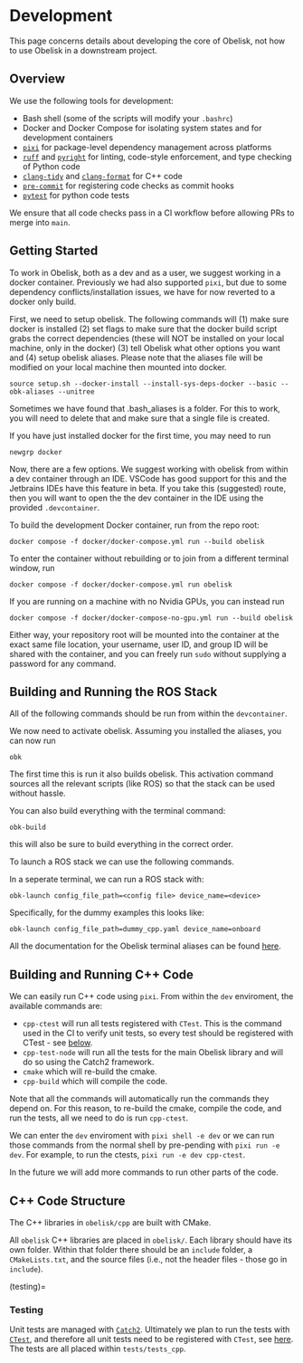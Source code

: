# Development

This page concerns details about developing the core of Obelisk, not how to use Obelisk in a downstream project.

## Overview
We use the following tools for development:
* Bash shell (some of the scripts will modify your `.bashrc`)
* Docker and Docker Compose for isolating system states and for development containers
* [`pixi`](https://pixi.sh/latest/) for package-level dependency management across platforms
* [`ruff`](https://docs.astral.sh/ruff/) and [`pyright`](https://github.com/microsoft/pyright) for linting, code-style enforcement, and type checking of Python code
* [`clang-tidy`](https://clang.llvm.org/extra/clang-tidy/) and [`clang-format`](https://clang.llvm.org/docs/ClangFormat.html) for C++ code
* [`pre-commit`](https://pre-commit.com/) for registering code checks as commit hooks
* [`pytest`](https://docs.pytest.org/en/8.2.x/) for python code tests

We ensure that all code checks pass in a CI workflow before allowing PRs to merge into `main`.

## Getting Started
To work in Obelisk, both as a dev and as a user, we suggest working in a docker container. Previously we had also supported `pixi`, but due to some dependency conflicts/installation issues, we have for now reverted to a docker only build.

First, we need to setup obelisk. The following commands will (1) make sure docker is installed (2) set flags to make sure that the docker build script grabs the correct dependencies (these will NOT be installed on your local machine, only in the docker) (3) tell Obelisk what other options you want and (4) setup obelisk aliases. Please note that the aliases file will be modified on your local machine then mounted into docker.

```
source setup.sh --docker-install --install-sys-deps-docker --basic --obk-aliases --unitree
```

Sometimes we have found that .bash_aliases is a folder. For this to work, you will need to delete that and make sure that a single file is created.

If you have just installed docker for the first time, you may need to run
```
newgrp docker
```

Now, there are a few options. We suggest working with obelisk from within a dev container through an IDE. VSCode has good support for this and the Jetbrains IDEs have this feature in beta. If you take this (suggested) route, then you will want to open the the dev container in the IDE using the provided `.devcontainer`.

To build the development Docker container, run from the repo root:
```
docker compose -f docker/docker-compose.yml run --build obelisk
```
To enter the container without rebuilding or to join from a different terminal window, run
```
docker compose -f docker/docker-compose.yml run obelisk
```
If you are running on a machine with no Nvidia GPUs, you can instead run
```
docker compose -f docker/docker-compose-no-gpu.yml run --build obelisk
```

Either way, your repository root will be mounted into the container at the exact same file location, your username, user ID, and group ID will be shared with the container, and you can freely run `sudo` without supplying a password for any command.

<!--
Once ready for development, you should start the `pixi` shell, which is like activating a `conda` environment (but `pixi` environments are project/directory-specific, not shell-wide). To do this, run in the repo root:
```
# if your machine has a gpu
pixi shell -e dev

# if your machine has no gpu
pixi shell -e dev-no-gpu
```
The environment `dev` contains the most critical development dependencies. However, you can view the available environment sets in the `pixi.toml` to start a different environment if you would like. For example, if you are only updating the docs, you can do this by setting the environment flag to `docs`.

While in the `pixi` shell and/or Docker container, all changes made in the repository or to the `~/.bashrc` file persist in your local file system. You can also use `git` with no issue to push changes. -->

## Building and Running the ROS Stack
All of the following commands should be run from within the `devcontainer`.
<!-- and within the `dev` pixi virtual environment (which can be entered by running `pixi shell -e dev`). -->

We now need to activate obelisk. Assuming you installed the aliases, you can now run
```
obk
```
The first time this is run it also builds obelisk. This activation command sources all the relevant scripts (like ROS) so that the stack can be used without hassle.

You can also build everything with the terminal command:
```
obk-build
```
this will also be sure to build everything in the correct order.

To launch a ROS stack we can use the following commands.

In a seperate terminal, we can run a ROS stack with:
```
obk-launch config_file_path=<config file> device_name=<device>
```

Specifically, for the dummy examples this looks like:
```
obk-launch config_file_path=dummy_cpp.yaml device_name=onboard
```

All the documentation for the Obelisk terminal aliases can be found [here](obelisk_terminal_aliases.md).

## Building and Running C++ Code
We can easily run C++ code using `pixi`. From within the `dev` enviroment, the available commands are:
- `cpp-ctest` will run all tests registered with `CTest`. This is the command used in the CI to verify unit tests, so every test should be registered with CTest - see [below](#testing).
- `cpp-test-node` will run all the tests for the main Obelisk library and will do so using the Catch2 framework.
- `cmake` which will re-build the cmake.
- `cpp-build` which will compile the code.

<!-- TODO (@zolkin): move this to a generic pixi section.  -->
Note that all the commands will automatically run the commands they depend on. For this reason, to re-build the cmake, compile the code, and run the tests, all we need to do is run `cpp-ctest`.

We can enter the `dev` enviroment with `pixi shell -e dev` or we can run those commands from the normal shell by pre-pending with `pixi run -e dev`. For example, to run the ctests, `pixi run -e dev cpp-ctest`.

In the future we will add more commands to run other parts of the code.

## C++ Code Structure
The C++ libraries in `obelisk/cpp` are built with CMake.

All `obelisk` C++ libraries are placed in `obelisk/`. Each library should have its own folder. Within that folder there should be an `include` folder, a `CMakeLists.txt`, and the source files (i.e., not the header files - those go in `include`).

(testing)=
### Testing
Unit tests are managed with [`Catch2`](https://github.com/catchorg/Catch2). Ultimately we plan to run the tests with [`CTest`](https://cmake.org/cmake/help/book/mastering-cmake/chapter/Testing%20With%20CMake%20and%20CTest.html), and therefore all unit tests need to be registered with `CTest`, see [here](https://github.com/catchorg/Catch2/blob/devel/docs/cmake-integration.md). The tests are all placed within `tests/tests_cpp`.
